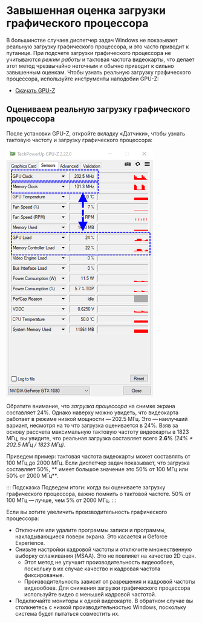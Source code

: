 # Завышенная оценка загрузки графического процессора

В большинстве случаев диспетчер задач Windows не показывает реальную загрузку графического процессора, и это часто приводит к путанице. При подсчете загрузки графического процессора не учитываются *режим работы* и тактовая частота видеокарты, что делает этот метод чрезвычайно неточным и обычно приводит к сильно завышенным оценкам. Чтобы узнать реальную загрузку графического процессора, используйте инструменты наподобии GPU-Z:

* [Скачать GPU-Z](https://www.techpowerup.com/gpuz/)

## Оцениваем реальную загрузку графического процессора

После установки GPU-Z, откройте вкладку «Датчики», чтобы узнать тактовую частоту и загрузку графического процессора:

![Реальная загрузка графического процессора](./gpuz.png)

Обратите внимание, что *загрузка процессора* на снимке экрана составляет 24%. Однако наверху можно увидеть, что видеокарта работает в режиме низкой мощности — 202.5 МГц. Это — наилучший вариант, несмотря на то что загрузка оценивается в 24%. Взяв за основу рассчета максимальную тактовую частоту видеокарты в 1823 МГц, вы увидите, что реальная загрузка составляет всего **2.6%** *(24% * 202.5 МГц / 1823 МГц)*.

Приведем пример: тактовая частота видеокарты может составлять от 100 МГц до 2000 МГц. Если диспетчер задач показывает, что загрузка составляет 50%, ** имеет большое значение это 50% от 100 МГц или 50% от 2000 МГц**.

::: Подсказка Подведем итоги: когда вы оцениваете загрузку графического процессора, важно помнить о тактовой частоте. 50% от 100 МГц — лучше, чем 5% от 2000 МГц. :::

Если вы хотите увеличить производительность графического процессора:

* Отключите или удалите программы записи и программы, накладывающиеся поверх экрана. Это касается и Geforce Experience.
* Снизьте настройки кадровой частоты и отключите множественную выборку сглаживания (MSAA). Это не повлияет на качество 2D сцен.
    * Этот метод не улучшит производительность видеообоев, поскольку в их случае качество и кадровая частота фиксированые.
    * Производительность зависит от разрешения и кадровой частоты видеообоев. Для снижения загрузки графического процессора используйте видео с меньшей кадровой частотой.
* Подключайте мониторы к одной видеокарте. В обратном случае вы столкнетесь с низкой производительностью Windows, поскольку система будет пытаться совместить их.